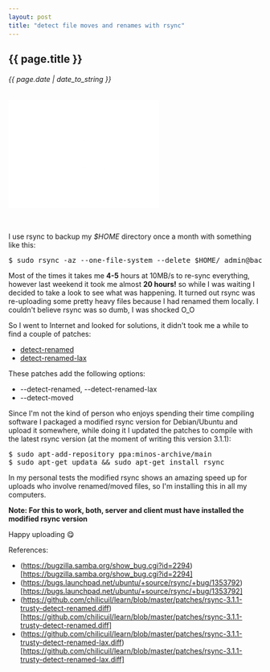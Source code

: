 ```yaml
---
layout: post
title: "detect file moves and renames with rsync"
---
```


## {{ page.title }}

###### {{ page.date | date_to_string }}

**[![](/assets/img/102.png)](/assets/img/102.png)**

<br>

I use rsync to backup my *$HOME* directory once a month with something like this:

<pre class="sh_sh">
$ sudo rsync -az --one-file-system --delete $HOME/ admin@backup.javier.io:~/backup/$(hostname)
</pre>

Most of the times it takes me **4-5** hours at 10MB/s to re-sync everything, however last weekend it took me almost **20 hours!** so while I was waiting I decided to take a look to see what was happening. It turned out rsync was re-uploading some pretty heavy files because I had renamed them locally. I couldn't believe rsync was so dumb, I was shocked O_O

So I went to Internet and looked for solutions, it didn't took me a while to find a couple of patches:

- [detect-renamed](https://attachments.samba.org/attachment.cgi?id=7435)
- [detect-renamed-lax](https://git.samba.org/?p=rsync-patches.git;a=blob;f=detect-renamed-lax.diff;h=4cd23bd4524662f1d0db0bcc90336a77d0bb61c9;hb=HEAD)

These patches add the following options:

- --detect-renamed, --detect-renamed-lax
- --detect-moved

Since I'm not the kind of person who enjoys spending their time compiling software I packaged a modified rsync version for Debian/Ubuntu and upload it somewhere, while doing it I updated the patches to compile with the latest rsync version (at the moment of writing this version 3.1.1):

<pre class="sh_sh">
$ sudo apt-add-repository ppa:minos-archive/main
$ sudo apt-get updata &amp;&amp; sudo apt-get install rsync
</pre>

In my personal tests the modified rsync shows an amazing speed up for uploads who involve renamed/moved files, so I'm installing this in all my computers.

**Note: For this to work, both, server and client must have installed the modified rsync version**

Happy uploading &#128523;

References:

- (https://bugzilla.samba.org/show_bug.cgi?id=2294)[https://bugzilla.samba.org/show_bug.cgi?id=2294]
- (https://bugs.launchpad.net/ubuntu/+source/rsync/+bug/1353792)[https://bugs.launchpad.net/ubuntu/+source/rsync/+bug/1353792]
- (https://github.com/chilicuil/learn/blob/master/patches/rsync-3.1.1-trusty-detect-renamed.diff)[https://github.com/chilicuil/learn/blob/master/patches/rsync-3.1.1-trusty-detect-renamed.diff]
- (https://github.com/chilicuil/learn/blob/master/patches/rsync-3.1.1-trusty-detect-renamed-lax.diff)[https://github.com/chilicuil/learn/blob/master/patches/rsync-3.1.1-trusty-detect-renamed-lax.diff]
